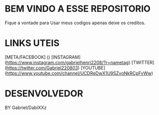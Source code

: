 # BEM VINDO A ESSE REPOSITORIO 
  Fique a vontade para Usar meus codigos apenas deixe os creditos.
 
# LINKS UTEIS
[META/FACEBOOK] ()
[INSTAGRAM] (https://www.instagram.com/gabrielhenri2208/?r=nametag)
[TWITTER] (https://twitter.com/Gabriel220803)
[YOUTUBE] (https://www.youtube.com/channel/UCDReDwX1U9SZvoNkRCpFvWw)


# DESENVOLVEDOR 
  BY  Gabriel/DabiXXz
